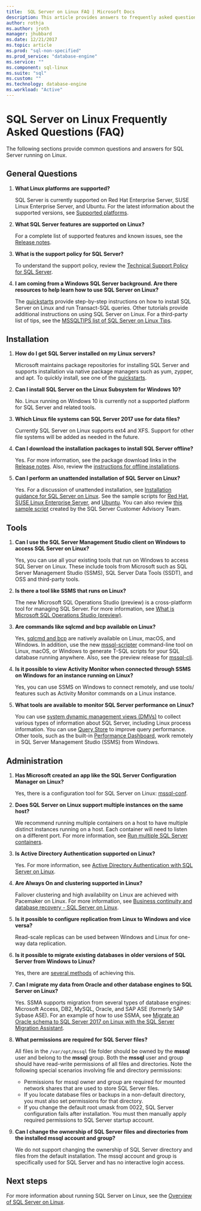 ```yaml
---
title:  SQL Server on Linux FAQ | Microsoft Docs
description: This article provides answers to frequently asked questions about SQL Server running on Linux.
author: rothja 
ms.author: jroth 
manager: jhubbard
ms.date: 12/21/2017
ms.topic: article
ms.prod: "sql-non-specified"
ms.prod_service: "database-engine"
ms.service: ""
ms.component: sql-linux
ms.suite: "sql"
ms.custom: ""
ms.technology: database-engine
ms.workload: "Active"
---
```


# SQL Server on Linux Frequently Asked Questions (FAQ)

The following sections provide common questions and answers for SQL Server running on Linux.

## General Questions

1. **What Linux platforms are supported?**

   SQL Server is currently supported on Red Hat Enterprise Server, SUSE Linux Enterprise Server, and Ubuntu. For the latest information about the supported versions, see [Supported platforms](sql-server-linux-setup.md#supportedplatforms).

1. **What SQL Server features are supported on Linux?**

   For a complete list of supported features and known issues, see the [Release notes](sql-server-linux-release-notes.md).

1. **What is the support policy for SQL Server?**

   To understand the support policy, review the [Technical Support Policy for SQL Server](https://support.microsoft.com/help/4047326/support-policy-for-microsoft-sql-server).

1. **I am coming from a Windows SQL Server background. Are there resources to help learn how to use SQL Server on Linux?**

   The [quickstarts](sql-server-linux-setup.md#platforms) provide step-by-step instructions on how to install SQL Server on Linux and run Transact-SQL queries. Other tutorials provide additional instructions on using SQL Server on Linux. For a third-party list of tips, see the [MSSQLTIPS list of SQL Server on Linux Tips](https://www.mssqltips.com/sql-server-tip-category/226/sql-server-on-linux/).

## Installation

1. **How do I get SQL Server installed on my Linux servers?**

   Microsoft maintains package repositories for installing SQL Server and supports installation via native package managers such as yum, zypper, and apt. To quickly install, see one of the [quickstarts](sql-server-linux-setup.md#platforms).

1. **Can I install SQL Server on the Linux Subsystem for Windows 10?**

   No. Linux running on Windows 10 is currently not a supported platform for SQL Server and related tools.

1. **Which Linux file systems can SQL Server 2017 use for data files?**

   Currently SQL Server on Linux supports ext4 and XFS. Support for other file systems will be added as needed in the future.

1. **Can I download the installation packages to install SQL Server offline?**

   Yes. For more information, see the package download links in the [Release notes](sql-server-linux-release-notes.md). Also, review the [instructions for offline installations](sql-server-linux-setup.md#offline).

1. **Can I perform an unattended installation of SQL Server on Linux?**

   Yes. For a discussion of unattended installation, see [Installation guidance for SQL Server on Linux](sql-server-linux-setup.md#unattended). See the sample scripts for [Red Hat](sample-unattended-install-redhat.md), [SUSE Linux Enterprise Server](sample-unattended-install-suse.md), and [Ubuntu](sample-unattended-install-ubuntu.md). You can also review [this sample script](https://blogs.msdn.microsoft.com/sqlcat/2017/10/03/unattended-install-and-configuration-for-sql-server-2017-on-linux/) created by the SQL Server Customer Advisory Team.

## Tools

1. **Can I use the SQL Server Management Studio client on Windows to access SQL Server on Linux?**

   Yes, you can use all your existing tools that run on Windows to access SQL Server on Linux. These include tools from Microsoft such as SQL Server Management Studio (SSMS), SQL Server Data Tools (SSDT), and OSS and third-party tools.

1. **Is there a tool like SSMS that runs on Linux?**

   The new Microsoft SQL Operations Studio (preview) is a cross-platform tool for managing SQL Server. For more information, see [What is Microsoft SQL Operations Studio (preview)](../sql-operations-studio/what-is.md).

1. **Are commands like sqlcmd and bcp available on Linux?**

   Yes, [sqlcmd and bcp](sql-server-linux-setup-tools.md) are natively available on Linux, macOS, and Windows. In addition, use the new [mssql-scripter](https://github.com/Microsoft/mssql-scripter) command-line tool on Linux, macOS, or Windows to generate T-SQL scripts for your SQL database running anywhere. Also, see the preview release for [mssql-cli](https://blogs.technet.microsoft.com/dataplatforminsider/2017/12/12/try-mssql-cli-a-new-interactive-command-line-tool-for-sql-server/).

1. **Is it possible to view Activity Monitor when connected through SSMS on Windows for an instance running on Linux?**

   Yes, you can use SSMS on Windows to connect remotely, and use tools/ features such as Activity Monitor commands on a Linux instance.

1. **What tools are available to monitor SQL Server performance on Linux?**

   You can use [system dynamic management views (DMVs)](../relational-databases/system-dynamic-management-views/system-dynamic-management-views.md) to collect various types of information about SQL Server, including Linux process information. You can use [Query Store](../relational-databases/performance/monitoring-performance-by-using-the-query-store.md) to improve query performance. Other tools, such as the built-in [Performance Dashboard](https://blogs.msdn.microsoft.com/sql_server_team/new-in-ssms-performance-dashboard-built-in/), work remotely in SQL Server Management Studio (SSMS) from Windows.

## Administration

1. **Has Microsoft created an app like the SQL Server Configuration Manager on Linux?**

   Yes, there is a configuration tool for SQL Server on Linux: [mssql-conf](sql-server-linux-configure-mssql-conf.md).

1. **Does SQL Server on Linux support multiple instances on the same host?**

   We recommend running multiple containers on a host to have multiple distinct instances running on a host. Each container will need to listen on a different port. For more information, see [Run multiple SQL Server containers](sql-server-linux-configure-docker.md#run-multiple-sql-server-containers.md).

1. **Is Active Directory Authentication supported on Linux?**

   Yes. For more information, see [Active Directory Authentication with SQL Server on Linux](sql-server-linux-active-directory-authentication.md).

1. **Are Always On and clustering supported in Linux?**

   Failover clustering and high availability on Linux are achieved with Pacemaker on Linux. For more information, see [Business continuity and database recovery - SQL Server on Linux](sql-server-linux-business-continuity-dr.md).

1. **Is it possible to configure replication from Linux to Windows and vice versa?**

   Read-scale replicas can be used between Windows and Linux for one-way data replication.

1. **Is it possible to migrate existing databases in older versions of SQL Server from Windows to Linux?**

   Yes, there are [several methods](sql-server-linux-migrate-overview.md) of achieving this.

1. **Can I migrate my data from Oracle and other database engines to SQL Server on Linux?**

   Yes. SSMA supports migration from several types of database engines: Microsoft Access, DB2, MySQL, Oracle, and SAP ASE (formerly SAP Sybase ASE). For an example of how to use SSMA, see [Migrate an Oracle schema to SQL Server 2017 on Linux with the SQL Server Migration Assistant](../ssma/oracle/sql-server-linux-convert-from-oracle.md?toc=%2fsql%2flinux%2ftoc.json).

1. **What permissions are required for SQL Server files?**

   All files in the `/var/opt/mssql` file folder should be owned by the **mssql** user and belong to the **mssql** group. Both the **mssql** user and group should have read-write permissions of all files and directories. Note the following special scenarios involving file and directory permissions:

   * Permissions for mssql owner and group are required for mounted network shares that are used to store SQL Server files.
   * If you locate database files or backups in a non-default directory, you must also set permissions for that directory.
   * If you change the default root umask from 0022, SQL Server configuration fails after installation. You must then manually apply required permissions to SQL Server startup account.

1. **Can I change the ownership of SQL Server files and directories from the installed mssql account and group?**

   We do not support changing the ownership of SQL Server directory and files from the default installation. The mssql account and group is specifically used for SQL Server and has no interactive login access.

## Next steps

For more information about running SQL Server on Linux, see the [Overview of SQL Server on Linux](sql-server-linux-overview.md).